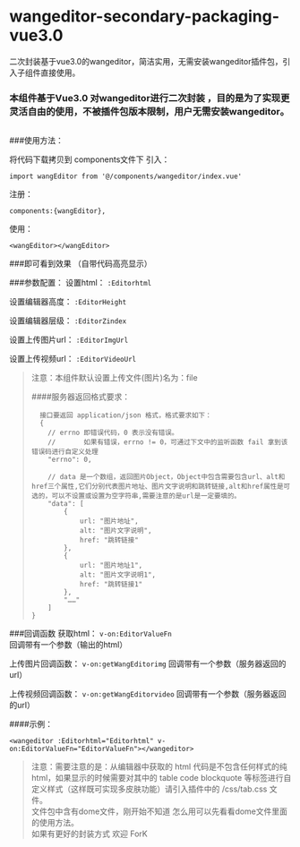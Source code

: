 # wangeditor-secondary-packaging-vue3.0
二次封装基于vue3.0的wangeditor，简洁实用，无需安装wangeditor插件包，引入子组件直接使用。


### 本组件基于Vue3.0 对wangeditor进行二次封装 ，目的是为了实现更灵活自由的使用，不被插件包版本限制，用户无需安装wangeditor。

```
```

###使用方法：

将代码下载拷贝到 components文件下
引入：
```
import wangEditor from '@/components/wangeditor/index.vue' 
```
注册：
```
components:{wangEditor},
```
使用：
```
<wangEditor></wangEditor>
```
###即可看到效果 （自带代码高亮显示）

###参数配置：
设置html：  `:Editorhtml`

设置编辑器高度：  `:EditorHeight`

设置编辑器层级：  `:EditorZindex`

设置上传图片url：  `:EditorImgUrl`

设置上传视频url：  `:EditorVideoUrl`

<blockquote>
注意：本组件默认设置上传文件(图片)名为：file

####服务器返回格式要求：
```
  接口要返回 application/json 格式，格式要求如下：
  {
    // errno 即错误代码，0 表示没有错误。
    //       如果有错误，errno != 0，可通过下文中的监听函数 fail 拿到该错误码进行自定义处理
    "errno": 0,

    // data 是一个数组，返回图片Object，Object中包含需要包含url、alt和href三个属性,它们分别代表图片地址、图片文字说明和跳转链接,alt和href属性是可选的，可以不设置或设置为空字符串,需要注意的是url是一定要填的。
    "data": [
        {
            url: "图片地址",
            alt: "图片文字说明",
            href: "跳转链接"
        },
        {
            url: "图片地址1",
            alt: "图片文字说明1",
            href: "跳转链接1"
        },
        "……"
    ]
}
```

</blockquote>

###回调函数
获取html：  `v-on:EditorValueFn`  回调带有一个参数（输出的html）

上传图片回调函数：  `v-on:getWangEditorimg`  回调带有一个参数（服务器返回的url）

上传视频回调函数：  `v-on:getWangEditorvideo`  回调带有一个参数（服务器返回的url）

####示例：
```
<wangeditor :Editorhtml="Editorhtml" v-on:EditorValueFn="EditorValueFn"></wangeditor>
```

<blockquote>注意：需要注意的是：从编辑器中获取的 html 代码是不包含任何样式的纯 html，如果显示的时候需要对其中的 table code blockquote
等标签进行自定义样式（这样既可实现多皮肤功能）请引入插件中的 /css/tab.css 文件。<br>
文件包中含有dome文件，刚开始不知道 怎么用可以先看看dome文件里面的使用方法。<br>
如果有更好的封装方式 欢迎 ForK

</blockquote>

